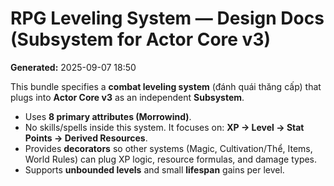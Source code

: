 # RPG Leveling System — Design Docs (Subsystem for Actor Core v3)
**Generated:** 2025-09-07 18:50

This bundle specifies a **combat leveling system** (đánh quái thăng cấp) that plugs into **Actor Core v3** as an independent **Subsystem**.
- Uses **8 primary attributes (Morrowind)**.
- No skills/spells inside this system. It focuses on: **XP → Level → Stat Points → Derived Resources**.
- Provides **decorators** so other systems (Magic, Cultivation/Thể, Items, World Rules) can plug XP logic, resource formulas, and damage types.
- Supports **unbounded levels** and small **lifespan** gains per level.
